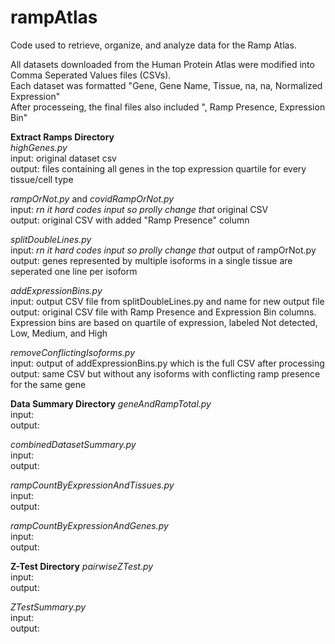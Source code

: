 # rampAtlas
Code used to retrieve, organize, and analyze data for the Ramp Atlas.  
  
All datasets downloaded from the Human Protein Atlas were modified into Comma Seperated Values files (CSVs).  
Each dataset was formatted "Gene, Gene Name, Tissue, na, na, Normalized Expression"  
After processeing, the final files also included ", Ramp Presence, Expression Bin"  
  
**Extract Ramps Directory**  
*highGenes.py*  
input: original dataset csv  
output: files containing all genes in the top expression quartile for every tissue/cell type  
  
*rampOrNot.py* and *covidRampOrNot.py*  
input: *rn it hard codes input so prolly change that* original CSV  
output: original CSV with added "Ramp Presence" column  
  
*splitDoubleLines.py*  
input: *rn it hard codes input so prolly change that* output of rampOrNot.py  
output: genes represented by multiple isoforms in a single tissue are seperated one line per isoform  
  
*addExpressionBins.py*  
input: output CSV file from splitDoubleLines.py and name for new output file  
output: original CSV file with Ramp Presence and Expression Bin columns. Expression bins are based on 
quartile of expression, labeled Not detected, Low, Medium, and High  
  
*removeConflictingIsoforms.py*  
input: output of addExpressionBins.py which is the full CSV after processing  
output: same CSV but without any isoforms with conflicting ramp presence for the same gene  
  
**Data Summary Directory**
*geneAndRampTotal.py*  
input:   
output:   
  
*combinedDatasetSummary.py*  
input:   
output:   
  
*rampCountByExpressionAndTissues.py*  
input:   
output:   
  
*rampCountByExpressionAndGenes.py*  
input:   
output:   
  
  
**Z-Test Directory**
*pairwiseZTest.py*  
input:   
output:   
  
*ZTestSummary.py*  
input:   
output:   
